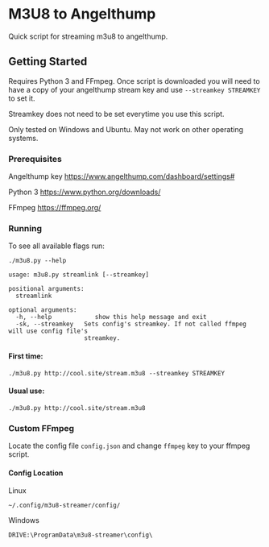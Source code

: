 # M3U8 to Angelthump

Quick script for streaming m3u8 to angelthump.

## Getting Started

Requires Python 3 and FFmpeg. Once script is downloaded you will need to have a copy of your angelthump stream key and use `--streamkey STREAMKEY`
to set it.

Streamkey does not need to be set everytime you use this script.

Only tested on Windows and Ubuntu. May not work on other operating systems.
### Prerequisites

Angelthump key https://www.angelthump.com/dashboard/settings#

Python 3 https://www.python.org/downloads/

FFmpeg https://ffmpeg.org/

### Running

To see all available flags run:

```
./m3u8.py --help
```

```
usage: m3u8.py streamlink [--streamkey]

positional arguments:
  streamlink

optional arguments:
  -h, --help            show this help message and exit
  -sk, --streamkey   Sets config's streamkey. If not called ffmpeg will use config file's 
                     streamkey.
```

#### First time:

```
./m3u8.py http://cool.site/stream.m3u8 --streamkey STREAMKEY
```

#### Usual use:
```
./m3u8.py http://cool.site/stream.m3u8
```


### Custom FFmpeg

Locate the config file `config.json` and change `ffmpeg` key to your ffmpeg script.

#### Config Location
Linux
```
~/.config/m3u8-streamer/config/
```

Windows
```
DRIVE:\ProgramData\m3u8-streamer\config\
```
